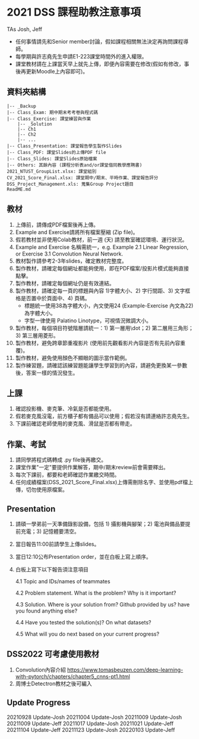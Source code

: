 # 2021 DSS 課程助教注意事項

TAs Josh, Jeff

- 任何事情請先和Senior member討論，假如課程相關無法決定再詢問課程導師。
- 每學期與許志堯先生申請E1-223課堂時間外的進入權限。
- 課堂教材請在上課當天早上就先上傳，即便內容需要在修改(假如有修改，事後再更新Moodle上內容即可)。 

資料夾結構
-	
	|-- _Backup
	|-- Class_Exam: 期中期末考考卷與程式碼
	|-- Class_Exercise: 課堂練習與作業
		|-- _Solution
		|-- Ch1
		|-- Ch2
		|-- ...
	|-- Class_Presentation: 課堂報告學生製作Slides
	|-- Class_PDF: 課堂Slides的上傳PDF file
	|-- Class_Slides: 課堂Slides原始檔案
	|-- Others: 其餘內容 (課程分析表and/or課堂偕同教學應聘書)
	2021_NTUST_GroupList.xlsx: 課堂組別
	CV_2021_Score_Final.xlsx: 課堂期中/期末、平時作業、課堂報告評分
	DSS_Project_Management.xls: 蒐集Group Project題目
	ReadME.md


教材
-
1. 上傳前，請傳成PDF檔案後再上傳。
2. Example and Exercise請將所有檔案壓縮 (Zip file)。
3. 假若教材並非使用Colab教材，前一週 (天) 請至教室確認環境、運行狀況。
4. Example and Exercise 名稱需統一，e.g. Example 2.1 Linear Regression, or Exercise 3.1 Convolution Neural Network.
5. 教材製作請參考2-3年slides，確定教材完整度。
6. 製作教材，請確定每個網址都能夠使用，即在PDF檔案/投影片模式能夠直接點擊。
7. 製作教材，請確定每個網址仍是有效連結。
8. 製作教材，請確定每一頁的標題與內容 1)字體大小、2) 字行間距、3) 文字框格是否置中於頁面中、4) 頁碼。
	- 標題統一使用38為字體大小，內文使用24 (Example-Exercise 內文為22)為字體大小。
	- 字型一律使用 Palatino Linotype，可視情況微調大小。
9. 製作教材，每個項目符號階層請統一：1) 第一層用\dot；2) 第二層用三角形；3) 第三層用菱形。
10. 製作教材，避免跨章節重複影片 (使用前先觀看影片內容是否有先前內容重覆)。
11. 製作教材，避免使用顏色不顯眼的圖示當作範例。
12. 製作練習題，請確認該練習題能讓學生學習到的內容，請避免更換某一參數後，答案一樣的情況發生。

上課
-
1. 確認投影機、麥克筆、冷氣是否都能使用。
2. 假若麥克風沒電，前方櫃子都有備品可以使用；假若沒有請連絡許志堯先生。
3. 下課前確認老師使用的麥克風、滑鼠是否都有帶走。

作業、考試
-
1. 請同學將程式碼轉成 .py file後再繳交。
2. 課堂作業"一定"要提供作業解答，期中/期末review前會需要釋出。
3. 每次下課前，都要和老師確認作業繳交時間。
4. 任何成績檔案(DSS_2021_Score_Final.xlsx)上傳需刪除名字、並使用pdf檔上傳，切勿使用原檔案。

Presentation
-
1. 請碩一學弟前一天準備錄影設備，包括 1) 攝影機與腳架；2) 電池與備品要提前充電；3) 記憶體要清空。
2. 當日報告11:00前請學生上傳slides。
3. 當日12:10公布Presentation order，並在白板上寫上順序。
4. 白板上寫下以下報告須注意項目

	4.1 Topic and IDs/names of teammates
	
	4.2 Problem statement. What is the problem? Why is it important?
	
	4.3 Solution. Where is your solution from? Github provided by us? have you found anything else? 
	
	4.4 Have you tested the solution(s)? On what datasets?
	
	4.5 What will you do next based on your current progress?
	


DSS2022 可考慮使用教材
-
1. Convolution內容介紹 https://www.tomasbeuzen.com/deep-learning-with-pytorch/chapters/chapter5_cnns-pt1.html
2. 周博士Detectron教材之後可編入



Update Progress
-
20210928 Update-Josh
20211004 Update-Josh
20211009 Update-Josh
20211009 Update-Jeff
20211017 Update-Josh
20211021 Update-Jeff
20211104 Update-Jeff
20211123 Update-Josh
20220103 Update-Jeff
